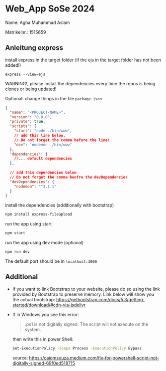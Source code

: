 # Web_App SoSe 2024

Name: Agha Muhammad Aslam

Matrikelnr.: 1515659

## Anleitung express

install express in the target folder (if the ejs in the target folder has not been added!)
```
express --view=ejs 
```

WARNING!, please install the dependencies every time the repos is being clones or being updated!


Optional:
change things in the file `package.json`
```json
{
  "name": "<PROJECT-NAME>",
  "version": "0.0.0",
  "private": true,
  "scripts": {
    "start": "node ./bin/www",
    // add this line below, 
    // Do not forget the comma before the line!
    "dev": "nodemon ./bin/www" 
  },
  "dependencies": {
    //... default dependencies
  },
  
  // add this dependencies below
  // Do not forget the comma beofre the devDependencies
  "devDependencies": {
    "nodemon": "^3.1.1"
  }
}

```

install the dependencies (additionally with bootstrap)
```sh
npm install express-fileupload 
```
run the app using start
```sh
npm start
```
run the app using dev mode (optional)
```sh
npm run dev 
```
The default port should be in `localhost:3000`

## Additional
- If you want to link Bootstrap to your website, please do so using the link provided by Bootstrap to preserve memory. Link below will show you the actual bootstrap:
https://getbootstrap.com/docs/5.3/getting-started/download/#cdn-via-jsdelivr


- If in Windows you see this error:
  > .ps1 is not digitally signed. The script will not execute on the system.
  
  then write this in power Shell:
  ```sh
  Set-ExecutionPolicy -Scope Process -ExecutionPolicy Bypass
  ```
  source: https://caiomsouza.medium.com/fix-for-powershell-script-not-digitally-signed-69f0ed518715